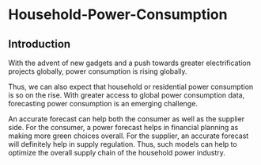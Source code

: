 # Household-Power-Consumption
## Introduction
With the advent of new gadgets and a push towards greater electrification projects globally, power consumption is rising globally. 

Thus, we can also expect that household or residential power consumption is so on the rise. With greater access to global power consumption data, forecasting power consumption is an emerging challenge.

An accurate forecast can help both the consumer as well as the supplier side. For the consumer, a power forecast helps in financial planning as making more green choices overall. For the supplier, an accurate forecast will definitely help in supply regulation. Thus, such models can help to optimize the overall supply chain of the household power industry.

